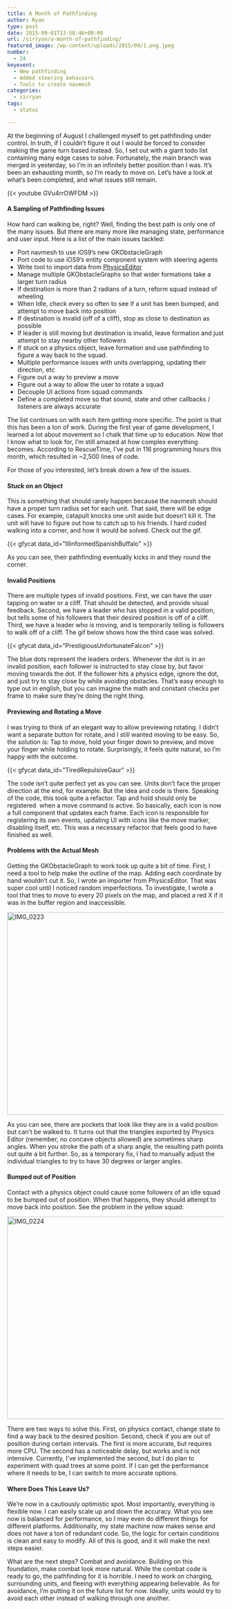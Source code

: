 ```yaml
---
title: A Month of Pathfinding
author: Ryan
type: post
date: 2015-09-01T13:58:46+00:00
url: /sirryan/a-month-of-pathfinding/
featured_image: /wp-content/uploads/2015/09/1.png.jpeg
number:
  - 24
keyevent:
  - New pathfinding
  - Added steering behaviors
  - Tools to create navmesh
categories:
  - sirryan
tags:
  - status

---
```

At the beginning of August I challenged myself to get pathfinding under control. In truth, if I couldn&#8217;t figure it out I would be forced to consider making the game turn based instead. So, I set out with a giant todo list containing many edge cases to solve. Fortunately, the main branch was merged in yesterday, so I&#8217;m in an infinitely better position than I was. It&#8217;s been an exhausting month, so I&#8217;m ready to move on. Let&#8217;s have a look at what&#8217;s been completed, and what issues still remain.
<!--more-->

<div class="inlineimg">
  {{< youtube GVu4rrOWFDM >}}
</div>

#### A Sampling of Pathfinding Issues

How hard can walking be, right? Well, finding the best path is only one of the many issues. But there are many more like managing state, performance and user input. Here is a list of the main issues tackled:

  * Port navmesh to use iOS9&#8217;s new GKObstacleGraph
  * Port code to use iOS9&#8217;s entity component system with steering agents
  * Write tool to import data from <a href="https://www.codeandweb.com/physicseditor" target="_blank">PhysicsEditor</a>
  * Manage multiple GKObstacleGraphs so that wider formations take a larger turn radius
  * If destination is more than 2 radians of a turn, reform squad instead of wheeling
  * When Idle, check every so often to see if a unit has been bumped, and attempt to move back into position
  * If destination is invalid (off of a cliff), stop as close to destination as possible
  * If leader is still moving but destination is invalid, leave formation and just attempt to stay nearby other followers
  * If stuck on a physics object, leave formation and use pathfinding to figure a way back to the squad.
  * Multiple performance issues with units overlapping, updating their direction, etc
  * Figure out a way to preview a move
  * Figure out a way to allow the user to rotate a squad
  * Decouple UI actions from squad commands
  * Define a completed move so that sound, state and other callbacks / listeners are always accurate

The list continues on with each item getting more specific. The point is that this has been a ton of work. During the first year of game development, I learned a lot about movement so I chalk that time up to education. Now that I know what to look for, I&#8217;m still amazed at how complex everything becomes. According to RescueTime, I&#8217;ve put in 116 programming hours this month, which resulted in ~2,500 lines of code.

For those of you interested, let&#8217;s break down a few of the issues.

#### Stuck on an Object

This is something that should rarely happen because the navmesh should have a proper turn radius set for each unit. That said, there will be edge cases. For example, catapult knocks one unit aside but doesn&#8217;t kill it. The unit will have to figure out how to catch up to his friends. I hard coded walking into a corner, and how it would be solved. Check out the gif.

<div class="inlineimg">
  {{< gfycat data_id="IllinformedSpanishBuffalo" >}}
</div>

As you can see, their pathfinding eventually kicks in and they round the corner.

#### Invalid Positions

There are multiple types of invalid positions. First, we can have the user tapping on water or a cliff. That should be detected, and provide visual feedback. Second, we have a leader who has stopped in a valid position, but tells some of his followers that their desired position is off of a cliff. Third, we have a leader who is moving, and is temporarily telling is followers to walk off of a cliff. The gif below shows how the third case was solved.

<div class="inlineimg">
  {{< gfycat data_id="PrestigiousUnfortunateFalcon" >}}
</div>

The blue dots represent the leaders orders. Whenever the dot is in an invalid position, each follower is instructed to stay close by, but favor moving towards the dot. If the follower hits a physics edge, ignore the dot, and just try to stay close by while avoiding obstacles. That&#8217;s easy enough to type out in english, but you can imagine the math and constant checks per frame to make sure they&#8217;re doing the right thing.

#### Previewing and Rotating a Move

I was trying to think of an elegant way to allow previewing rotating. I didn&#8217;t want a separate button for rotate, and I still wanted moving to be easy. So, the solution is: Tap to move, hold your finger down to preview, and move your finger while holding to rotate. Surprisingly, it feels quite natural, so I&#8217;m happy with the outcome.

<div class="inlineimg">
  {{< gfycat data_id="TiredRepulsiveGaur" >}}
</div>

The code isn&#8217;t quite perfect yet as you can see. Units don&#8217;t face the proper direction at the end, for example. But the idea and code is there. Speaking of the code, this took quite a refactor. Tap and hold should only be registered  when a move command is active. So basically, each icon is now a full component that updates each frame. Each icon is responsible for registering its own events, updating UI with icons like the move marker, disabling itself, etc. This was a necessary refactor that feels good to have finished as well.

#### Problems with the Actual Mesh

Getting the GKObstacleGraph to work took up quite a bit of time. First, I need a tool to help make the outline of the map. Adding each coordinate by hand wouldn&#8217;t cut it. So, I wrote an importer from PhysicsEditor. That was super cool until I noticed random imperfections. To investigate, I wrote a tool that tries to move to every 20 pixels on the map, and placed a red X if it was in the buffer region and inaccessible.

<div class="inlineimg">
  <img class="alignnone size-large wp-image-2296" src="/wp-content/uploads/2015/08/IMG_0223-2-1024x768.jpg" alt="IMG_0223" width="625" height="469" />
</div>

As you can see, there are pockets that look like they are in a valid position but can&#8217;t be walked to. It turns out that the triangles exported by Physics Editor (remember, no concave objects allowed) are sometimes sharp angles. When you stroke the path of a sharp angle, the resulting path points out quite a bit further. So, as a temporary fix, I had to manually adjust the individual triangles to try to have 30 degrees or larger angles.

#### Bumped out of Position

Contact with a physics object could cause some followers of an idle squad to be bumped out of position. When that happens, they should attempt to move back into position. See the problem in the yellow squad:

<div class="inlineimg">
  <img class="alignnone size-large wp-image-2299" src="/wp-content/uploads/2015/08/IMG_0224-3-1024x768.jpg" alt="IMG_0224" width="625" height="469" />
</div>

There are two ways to solve this. First, on physics contact, change state to find a way back to the desired position. Second, check if you are out of position during certain intervals. The first is more accurate, but requires more CPU. The second has a noticeable delay, but works and is not intensive. Currently, I&#8217;ve implemented the second, but I do plan to experiment with quad trees at some point. If I can get the performance where it needs to be, I can switch to more accurate options.

#### Where Does This Leave Us?

We&#8217;re now in a cautiously optimistic spot. Most importantly, everything is flexible now. I can easily scale up and down the accuracy. What you see now is balanced for performance, so I may even do different things for different platforms. Additionally, my state machine now makes sense and does not have a ton of redundant code. So, the logic for certain conditions is clean and easy to modify. All of this is good, and it will make the next steps easier.

What are the next steps? Combat and avoidance. Building on this foundation, make combat look more natural. While the combat code is ready to go, the pathfinding for it is horrible. I need to work on charging, surrounding units, and fleeing with everything appearing believable. As for avoidance, I&#8217;m putting it on the future list for now. Ideally, units would try to avoid each other instead of walking through one another.